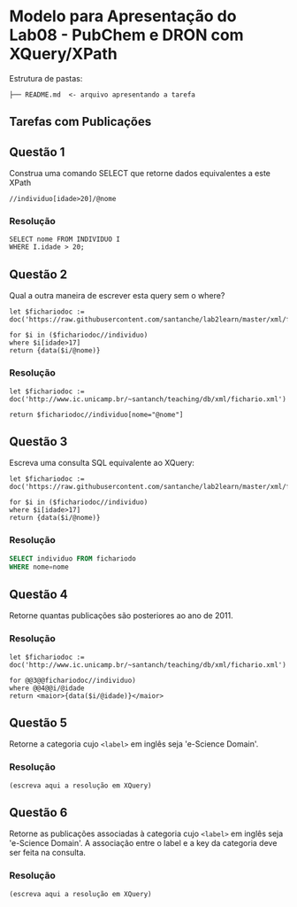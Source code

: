 # Modelo para Apresentação do Lab08 - PubChem e DRON com XQuery/XPath

Estrutura de pastas:

~~~
├── README.md  <- arquivo apresentando a tarefa
~~~

## Tarefas com Publicações

## Questão 1
Construa uma comando SELECT que retorne dados equivalentes a este XPath
~~~xquery
//individuo[idade>20]/@nome
~~~

### Resolução
~~~xquery
SELECT nome FROM INDIVIDUO I
WHERE I.idade > 20;
~~~

## Questão 2
Qual a outra maneira de escrever esta query sem o where?

~~~xquery
let $fichariodoc := doc('https://raw.githubusercontent.com/santanche/lab2learn/master/xml/fichario.xml')
 
for $i in ($fichariodoc//individuo)
where $i[idade>17]
return {data($i/@nome)}
~~~
### Resolução
~~~xquery
let $fichariodoc := doc('http://www.ic.unicamp.br/~santanch/teaching/db/xml/fichario.xml')

return $fichariodoc//individuo[nome="@nome"]
~~~

## Questão 3
Escreva uma consulta SQL equivalente ao XQuery:
~~~xquery
let $fichariodoc := doc('https://raw.githubusercontent.com/santanche/lab2learn/master/xml/fichario.xml')

for $i in ($fichariodoc//individuo)
where $i[idade>17]
return {data($i/@nome)}
~~~

### Resolução
~~~sql
SELECT individuo FROM fichariodo
WHERE nome=nome
~~~

## Questão 4
Retorne quantas publicações são posteriores ao ano de 2011.

### Resolução
~~~xquery
let $fichariodoc := doc('http://www.ic.unicamp.br/~santanch/teaching/db/xml/fichario.xml')

for @@3@@fichariodoc//individuo)
where @@4@@i/@idade
return <maior>{data($i/@idade)}</maior>
~~~

## Questão 5
Retorne a categoria cujo `<label>` em inglês seja 'e-Science Domain'.

### Resolução
~~~xquery
(escreva aqui a resolução em XQuery)
~~~

## Questão 6
Retorne as publicações associadas à categoria cujo `<label>` em inglês seja 'e-Science Domain'. A associação entre o label e a key da categoria deve ser feita na consulta.

### Resolução
~~~xquery
(escreva aqui a resolução em XQuery)
~~~
